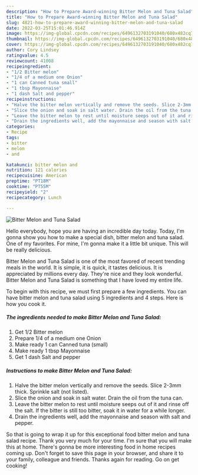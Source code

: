 ```yaml
---
description: "How to Prepare Award-winning Bitter Melon and Tuna Salad"
title: "How to Prepare Award-winning Bitter Melon and Tuna Salad"
slug: 4821-how-to-prepare-award-winning-bitter-melon-and-tuna-salad
date: 2022-03-25T15:01:46.914Z
image: https://img-global.cpcdn.com/recipes/6496132703191040/680x482cq70/bitter-melon-and-tuna-salad-recipe-main-photo.jpg
thumbnail: https://img-global.cpcdn.com/recipes/6496132703191040/680x482cq70/bitter-melon-and-tuna-salad-recipe-main-photo.jpg
cover: https://img-global.cpcdn.com/recipes/6496132703191040/680x482cq70/bitter-melon-and-tuna-salad-recipe-main-photo.jpg
author: Cory Lindsey
ratingvalue: 4.5
reviewcount: 41008
recipeingredient:
- "1/2 Bitter melon"
- "1/4 of a medium one Onion"
- "1 can Canned tuna small"
- "1 tbsp Mayonnaise"
- "1 dash Salt and pepper"
recipeinstructions:
- "Halve the bitter melon vertically and remove the seeds. Slice 2-3mm thick. Sprinkle salt (not listed)."
- "Slice the onion and soak in salt water. Drain the oil from the tuna can."
- "Leave the bitter melon to rest until moisture seeps out of it and rinse off the salt. If the bitter is still too bitter, soak it in water for a while longer."
- "Drain the ingredients well, add the mayonnaise and season with salt and pepper."
categories:
- Recipe
tags:
- bitter
- melon
- and

katakunci: bitter melon and 
nutrition: 121 calories
recipecuisine: American
preptime: "PT18M"
cooktime: "PT55M"
recipeyield: "2"
recipecategory: Lunch

---
```



![Bitter Melon and Tuna Salad](https://img-global.cpcdn.com/recipes/6496132703191040/680x482cq70/bitter-melon-and-tuna-salad-recipe-main-photo.jpg)

Hello everybody, hope you are having an incredible day today. Today, I'm gonna show you how to make a special dish, bitter melon and tuna salad. One of my favorites. For mine, I'm gonna make it a little bit unique. This will be really delicious.



Bitter Melon and Tuna Salad is one of the most favored of recent trending meals in the world. It is simple, it is quick, it tastes delicious. It is appreciated by millions every day. They're nice and they look wonderful. Bitter Melon and Tuna Salad is something that I have loved my entire life.


To begin with this recipe, we must first prepare a few ingredients. You can have bitter melon and tuna salad using 5 ingredients and 4 steps. Here is how you cook it.

<!--inarticleads1-->

##### The ingredients needed to make Bitter Melon and Tuna Salad:

1. Get 1/2 Bitter melon
1. Prepare 1/4 of a medium one Onion
1. Make ready 1 can Canned tuna (small)
1. Make ready 1 tbsp Mayonnaise
1. Get 1 dash Salt and pepper




<!--inarticleads2-->

##### Instructions to make Bitter Melon and Tuna Salad:

1. Halve the bitter melon vertically and remove the seeds. Slice 2-3mm thick. Sprinkle salt (not listed).
1. Slice the onion and soak in salt water. Drain the oil from the tuna can.
1. Leave the bitter melon to rest until moisture seeps out of it and rinse off the salt. If the bitter is still too bitter, soak it in water for a while longer.
1. Drain the ingredients well, add the mayonnaise and season with salt and pepper.




So that is going to wrap it up for this exceptional food bitter melon and tuna salad recipe. Thank you very much for your time. I'm sure that you will make this at home. There's gonna be more interesting food in home recipes coming up. Don't forget to save this page in your browser, and share it to your family, colleague and friends. Thanks again for reading. Go on get cooking!
